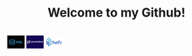 <h1 align='center'>Welcome to my Github!</h1>

<div style="display: inline_block"><br>
   <img src='./img/sql.jpg' align="center" alt="sql" height="30" width="40">
   <img src='./img/pandas.png' align="center" alt="pandas" height="30" width="40">
   <img src='./img/numpy.png' align="center" alt="numpy" height="30" width="40">
</div>


<!--
**RobertoSoler/RobertoSoler** is a ✨ _special_ ✨ repository because its `README.md` (this file) appears on your GitHub profile.

Here are some ideas to get you started:

- 🔭 I’m currently working on ...
- 🌱 I’m currently learning ...
- 👯 I’m looking to collaborate on ...
- 🤔 I’m looking for help with ...
- 💬 Ask me about ...
- 📫 How to reach me: ...
- 😄 Pronouns: ...
- ⚡ Fun fact: ...
-->
